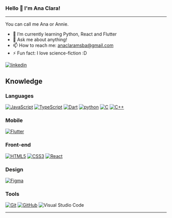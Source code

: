 ### Hello 👋 I'm Ana Clara!
-----
You can call me Ana or Annie.

- 🌱 I’m currently learning Python, React and Flutter
- 💬 Ask me about anything!
- 📫 How to reach me: anaclaramsba@gmail.com
- ⚡ Fun fact: I love science-fiction :D

[![linkedin](https://img.shields.io/static/v1?label=&message=LinkedIn&color=0077B5&style=flat&logo=linkedin)](https://www.linkedin.com/in/ana-clara-batista-09942a191/)
<br /> 

## Knowledge

### Languages<br />
[![JavaScript](https://img.shields.io/badge/-JavaScript-black?style=flat-square&logo=javascript&link=https://github.com/anaclaramsb/)](https://github.com/anaclaramsb/)
[![TypeScript](https://img.shields.io/badge/-TypeScript-59C0EA?style=flat-square&logo=typescript&link=https://github.com/anaclaramsb/)](https://github.com/anaclaramsb/)
[![Dart](https://img.shields.io/badge/-Dart-blue)](https://github.com/anaclaramsb/)
[![python](https://img.shields.io/static/v1?label=&message=Python&color=0033BE&style=flat&logo=Python)](https://github.com/anaclaramsb)
[![C](https://img.shields.io/badge/-0E0E0F?&style=flat&logo=C)](https://github.com/anaclaramsb)
[![C++](https://img.shields.io/badge/-C++-0E0E0F?style=flat&logo=C++)](https://github.com/anaclaramsb)


### Mobile<br />
[![Flutter](https://img.shields.io/badge/-Flutter-blue)](https://github.com/anaclaramsb)                                                                                                                                                                                                                                                                                                                                                                                                                                         
### Front-end<br />
[![HTML5](https://img.shields.io/badge/-HTML5-E34F26?style=flat-square&logo=html5&logoColor=white&link=https://github.com/anaclaramsb/)](https://github.com/anaclaramsb/)
[![CSS3](https://img.shields.io/badge/-CSS3-1572B6?style=flat-square&logo=css3&link=https://github.com/anaclaramsb/)](https://github.com/anaclaramsb/)
[![React](https://img.shields.io/badge/-React-black?style=flat-square&logo=react&link=https://github.com/anaclaramsb/)](https://github.com/anaclaramsb/)


### Design<br />
[![Figma](https://img.shields.io/badge/-Figma-ffbaba?style=flat-square&logo=figma)](https://github.com/anaclaramsba/)


### Tools<br />
[![Git](https://img.shields.io/badge/-Git-black?style=flat-square&logo=git&link=https://github.com/anaclaramsb/)](https://github.com/anaclaramsb/)
[![GitHub](https://img.shields.io/badge/-GitHub-181717?style=flat-square&logo=github&link=https://github.com/anaclaramsb/)](https://github.com/anaclaramsb/)
![Visual Studio Code](http://img.shields.io/static/v1?label=&message=VSCode&color=4f68e8&style=flat&logo=visual-studio-code"/)

-----
